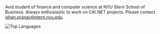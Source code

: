 Avid student of finance and computer science at NYU Stern School of Business. Always enthusiastic to work on C#/.NET projects. Please contact [ishan.pranav@stern.nyu.edu](mailto:ishan.pranav@stern.nyu.edu).

![Top Languages](https://github-readme-stats.vercel.app/api/top-langs/?username=ishanpranav&layout=compact&langs_count=20&theme=transparent&hide=csv)

